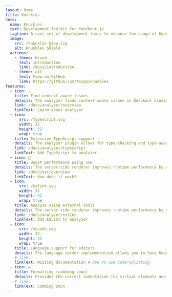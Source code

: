 ```yaml
---
layout: home
title: Knuckles
hero:
  name: Knuckles
  text: Development Toolkit for Knockout.js
  tagline: A cool set of development tools to enhance the usage of Knockout.js. Practically cheats.
  image:
    src: /knuckles-glow.svg
    alt: Knuckles Shield
  actions:
    - theme: brand
      text: Introduction
      link: /docs/introduction
    - theme: alt
      text: View on GitHub
      link: https://github.com/tscpp/knuckles
features:
  - icon: ⚠️
    title: Find context-aware issues
    details: The analyzer finds context-aware issues in Knockout bindings and enables you to run external tools on views using snapshots.
    link: /docs/analyzer/overview
    linkText: Learn about analyzer
  - icon:
      src: /typescript.svg
      width: 32
      height: 32
      wrap: true
    title: Extensive TypeScript support
    details: The analyzer plugin allows for type-checking and type-aware linting. The language server supports TypeScript language features.
    link: /docs/analyzer/typescript
    linkText: Add TypeScript to analyzer
  - icon: 🌠
    title: Boost performance using SSR
    details: The server-side renderer improves runtime performance by deferring client-side rendering and improves SEO.
    link: /docs/ssr/overview
    linkText: How does it work?
  - icon:
      src: /eslint.svg
      width: 32
      height: 32
      wrap: true
    title: Analyze using external tools
    details: The server-side renderer improves runtime performance by deferring client-side rendering and improves SEO.
    link: /docs/analyzer/eslint
    linkText: Add ESLint to analyzer
  - icon:
      src: /vscode.svg
      width: 32
      height: 32
      wrap: true
    title: Language support for editors
    details: The language server implementation allows you to have Knockout language features as an extension for editors.
    # link:
    linkText: Missing documentation # How to use code-splitting
  - icon: ✒️
    title: Formatting (comming soon)
    details: Provides the correct indentation for virtual elements and formats bindings over multiple lines.
    # link:
    linkText: Comming soon
---
```


<script setup>
import { 
  VPTeamPage,
  VPTeamPageTitle,
  VPTeamMembers,
  VPSponsors
} from 'vitepress/theme'

const members = [
  {
    avatar: 'https://www.github.com/yyx990803.png',
    name: 'Evan You',
    title: 'Creator',
    links: [
      { icon: 'github', link: 'https://github.com/yyx990803' },
      { icon: 'twitter', link: 'https://twitter.com/youyuxi' },
    ],
  },
];

const sponsors = [
  {
    tier: 'Sponsors',
    size: 'big',
    items: [
      {
        name: "Placeholder",
        img: "/heart.svg",
        url: "https://github.com/sponsors/tscpp",
      },
      {
        name: "Placeholder",
        img: "/heart.svg",
        url: "https://github.com/sponsors/tscpp",
      },
      {
        name: "Placeholder",
        img: "/heart.svg",
        url: "https://github.com/sponsors/tscpp",
      },
    ],
  }
];
</script>

<!-- <section>

<hgroup>

## Sponsors

Big thanks to our sponsors for keeping the project going!

</hgroup>

<VPSponsors mode='normal' :data="sponsors" />

</section> -->

<style scoped>
  section {
    border-top: 1px solid var(--vp-c-divider);
    margin-top: 5rem;
    padding-top: 5rem;
  }

  section .header-anchor {
    display: none;
  }

  hgroup {
    text-align: center;
    margin: 0;
    margin-bottom: 2rem;
    font-weight: 600;
  }

  hgroup h2 {
    font-size: 250%;
    border-top: none;
    margin: 0;
    margin-bottom: .5em;
    padding: 0;
    color: var(--vp-c-text-1);
  }

  hgroup p {
    font-size: 125%;
    margin: 0;
    color: var(--vp-c-text-2);
  }

  :global(.vp-sponsor) {
    max-width: 65rem;
    margin: 0 auto;
  }

  :global(.vp-sponsor-grid.big .vp-sponsor-grid-image) {
    max-height: 64px;
  }

  :global(.vp-sponsor-grid.big .vp-sponsor-grid-image[alt="Placeholder"]) {
    height: 64px;
    width: 64px;
    opacity: 0.5;
  }
</style>
